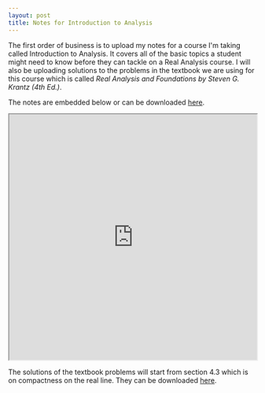 ```yaml
---
layout: post
title: Notes for Introduction to Analysis
---
```


The first order of business is to upload my notes for a course I'm taking called Introduction to Analysis. It covers all of the basic topics a student might need to know before they can tackle on a Real Analysis course. I will also be uploading solutions to the problems in the textbook we are using for this course which is called <em>Real Analysis and Foundations by Steven G. Krantz (4th Ed.)</em>.

The notes are embedded below or can be downloaded [here](https://github.com/anmolbhullar/anmolbhullar.github.io/tree/master/notes/matb43.pdf).
<iframe src="https://drive.google.com/file/d/0B_F-4YnSC7qdUlBGbWZFZDM2bW8/preview" width="100%" height="500em"></iframe>


The solutions of the textbook problems will start from section 4.3 which is on compactness on the real line. They can be downloaded [here](https://github.com/anmolbhullar/anmolbhullar.github.io/tree/master/solutions/krantz/compact.pdf).
